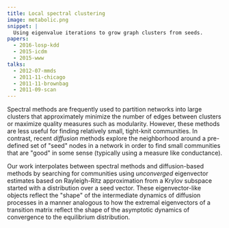 ```yaml
---
title: Local spectral clustering
image: metabolic.png
snippet: |
  Using eigenvalue iterations to grow graph clusters from seeds.
papers:
  - 2016-losp-kdd
  - 2015-icdm
  - 2015-www
talks:
  - 2012-07-mmds
  - 2011-11-chicago
  - 2011-11-brownbag
  - 2011-09-scan
---
```


Spectral methods are frequently used to partition networks into
large clusters that approximately minimize the number of edges
between clusters or maximize quality measures such as modularity.
However, these methods are less useful for finding relatively small,
tight-knit communities.  In contrast, recent *diffusion* methods
explore the neighborhood around a pre-defined set of "seed" nodes
in a network in order to find small communities that are "good"
in some sense (typically using a measure like conductance).

Our work interpolates between spectral methods and diffusion-based
methods by searching for communities using *unconverged* eigenvector
estimates based on Rayleigh-Ritz approximation from a Krylov subspace
started with a distribution over a seed vector.  These eigenvector-like
objects reflect the "shape" of the intermediate dynamics of diffusion
processes in a manner analogous to how the extremal eigenvectors of
a transition matrix reflect the shape of the asymptotic dynamics of
convergence to the equilibrium distribution.
